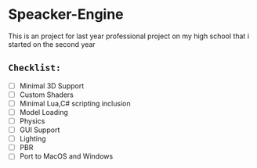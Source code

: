 # Speacker-Engine
This is an project for last year professional project on my high school that i started on the second year

## ```Checklist:```
- [ ] Minimal 3D Support
- [ ] Custom Shaders
- [ ] Minimal Lua,C# scripting inclusion
- [ ] Model Loading
- [ ] Physics
- [ ] GUI Support
- [ ] Lighting
- [ ] PBR
- [ ] Port to MacOS and Windows
